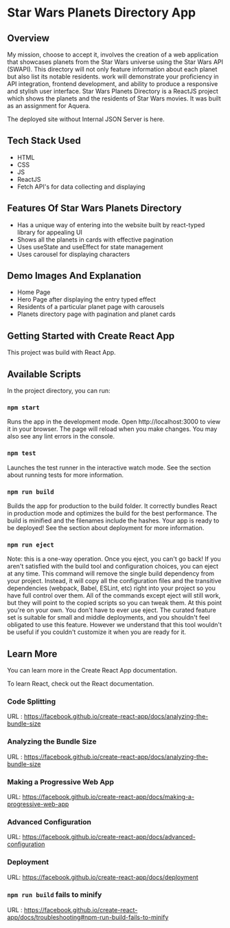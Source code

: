 # Star Wars Planets Directory App

## Overview
My mission, choose to accept it, involves the creation of a web application that showcases planets from the Star Wars universe using the Star Wars API (SWAPI). This directory will not only feature information about each planet but also list its notable residents. work will demonstrate your proficiency in API integration, frontend development, and ability to produce a responsive and stylish user interface. Star Wars Planets Directory is a ReactJS project which shows the planets and the residents of Star Wars movies. It was built as an assignment for Aquera.

The deployed site without Internal JSON Server is here.

## Tech Stack Used

- HTML
- CSS
- JS
- ReactJS
- Fetch API's for data collecting and displaying

## Features Of Star Wars Planets Directory

- Has a unique way of entering into the website built by react-typed library for appealing UI
- Shows all the planets in cards with effective pagination
- Uses useState and useEffect for state management
- Uses carousel for displaying characters

## Demo Images And Explanation

- Home Page
- Hero Page after displaying the entry typed effect
- Residents of a particular planet page with carousels
- Planets directory page with pagination and planet cards

## Getting Started with Create React App

This project was build with React App.

## Available Scripts

In the project directory, you can run:

### `npm start`

Runs the app in the development mode. Open http://localhost:3000 to view it in your browser. The page will reload when you make changes. You may also see any lint errors in the console.

### `npm test`

Launches the test runner in the interactive watch mode. See the section about running tests for more information.

### `npm run build`

Builds the app for production to the build folder. It correctly bundles React in production mode and optimizes the build for the best performance. The build is minified and the filenames include the hashes. Your app is ready to be deployed! See the section about deployment for more information.

### `npm run eject`

Note: this is a one-way operation. Once you eject, you can't go back! If you aren't satisfied with the build tool and configuration choices, you can eject at any time. This command will remove the single build dependency from your project. Instead, it will copy all the configuration files and the transitive dependencies (webpack, Babel, ESLint, etc) right into your project so you have full control over them. All of the commands except eject will still work, but they will point to the copied scripts so you can tweak them. At this point you're on your own. You don't have to ever use eject. The curated feature set is suitable for small and middle deployments, and you shouldn't feel obligated to use this feature. However we understand that this tool wouldn't be useful if you couldn't customize it when you are ready for it.

## Learn More

You can learn more in the Create React App documentation.

To learn React, check out the React documentation.

### Code Splitting

URL : https://facebook.github.io/create-react-app/docs/analyzing-the-bundle-size

### Analyzing the Bundle Size

URL : https://facebook.github.io/create-react-app/docs/analyzing-the-bundle-size

### Making a Progressive Web App

URL: https://facebook.github.io/create-react-app/docs/making-a-progressive-web-app

### Advanced Configuration

URL: https://facebook.github.io/create-react-app/docs/advanced-configuration

### Deployment

URL: https://facebook.github.io/create-react-app/docs/deployment

### `npm run build` fails to minify

URL :  https://facebook.github.io/create-react-app/docs/troubleshooting#npm-run-build-fails-to-minify
